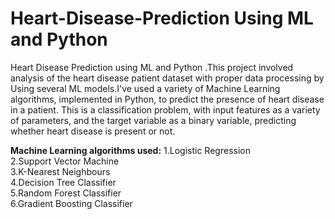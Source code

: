 # Heart-Disease-Prediction Using ML and Python
Heart Disease Prediction using ML and Python .This project involved analysis of the heart disease patient dataset with proper data processing by Using several ML models.I've used a variety of Machine Learning algorithms, implemented in Python, to predict the presence of heart disease in a patient. This is a classification problem, with input features as a variety of parameters, and the target variable as a binary variable, predicting whether heart disease is present or not.

**Machine Learning algorithms used:**
1.Logistic Regression <br>
2.Support Vector Machine <br>
3.K-Nearest Neighbours <br>
4.Decision Tree Classifier<br>
5.Random Forest Classifier<br>
6.Gradient Boosting Classifier<br>
